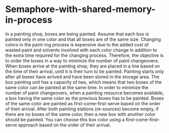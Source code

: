 # Semaphore-with-shared-memory-in-process

In a painting shop, boxes are being painted. Assume that each box is painted only in one color and that all boxes are of the same size. 
Changing colors in the paint-ing process is expensive due to the added cost of wasted paint and solvents involved with each color change
in addition to the extra time required for the changing process. Therefore, the objective is to order the boxes in a way to minimize 
the number of paint changeovers.
When boxes arrive at the painting shop, they are placed in a line based on the time of their arrival, 
until it is their turn to be painted. Painting starts only after
all boxes have arrived and have been stored in the storage area. 
The box painting unit has a capacity of two, which means that two boxes of the same color can be painted at the same time. 
In order to minimize the number of paint changeovers, when a painting resource becomes available, 
a box having the same color as the previous boxes has to be painted. Boxes of the same color are painted as 
first-come-first-serve based on the order of their arrival. After both painting stations (re-sources) become empty, 
if there are no boxes of the same color, then a new box with another color should be painted. 
You can choose this box color using a first-come-first-serve approach based on the order of their arrival.
